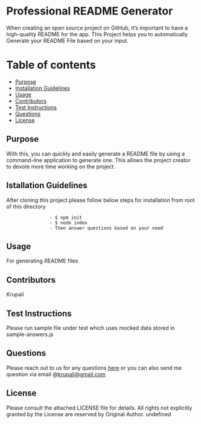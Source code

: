 # Professional README Generator
  When creating an open source project on GitHub, it’s important to have a high-quality README for the app.                     This Project helps you to automatically Generate your README File based on your input. 

  # Table of contents
  * [Purpose](#purpose)
  * [Installation Guidelines](#installation-guidelines)
  * [Usage](#usage)
  * [Contributors](#contributors)
  * [Test Instructions](#test-instructions)
  * [Questions](#questions)
  * [License](#license)

  ## Purpose
  With this, you can quickly and easily generate a README file by using a command-line application to generate one.                     This allows the project creator to devote more time working on the project.

  ## Istallation Guidelines
   After cloning this project please follow below steps for installation from root of this directory
                    
                    - $ npm init
                    - $ node index
                    - Then answer questions based on your need

  ## Usage
  For generating README files

  ## Contributors
  Krupali

  ## Test Instructions
  Please run sample file under test which uses mocked data stored in sample-answers.js

  ## Questions
  Please reach out to us for any questions [here](https://github.com/rpkrupali1) or you can also send me question via email @krupali@gmail.com

  ## License
  Please consult the attached LICENSE file for details. All rights not explicitly granted by the License are reserved by Original Author.
  undefined
